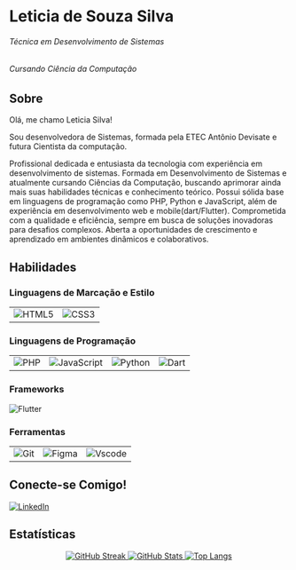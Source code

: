 # Leticia de Souza Silva
###### Técnica em Desenvolvimento de Sistemas
###### Cursando Ciência da Computação

## Sobre
Olá, me chamo Leticia Silva!

Sou desenvolvedora de Sistemas, formada pela ETEC Antônio Devisate e futura Cientista da computação.

Profissional dedicada e entusiasta da tecnologia com experiência em desenvolvimento de sistemas. Formada em Desenvolvimento de Sistemas e atualmente cursando Ciências da Computação, buscando aprimorar ainda mais suas habilidades técnicas e conhecimento teórico. Possui sólida base em linguagens de programação como PHP, Python e JavaScript, além de experiência em desenvolvimento web e mobile(dart/Flutter). Comprometida com a qualidade e eficiência, sempre em busca de soluções inovadoras para desafios complexos. Aberta a oportunidades de crescimento e aprendizado em ambientes dinâmicos e colaborativos.

## Habilidades
<!DOCTYPE html>
<html lang="en">
<head>
    <meta charset="UTF-8">
    <meta name="viewport" content="width=device-width, initial-scale=1.0">
<!--     <title>Skills</title> -->
<!--    <style>
        table {
            width: 100%;
            border-collapse: collapse;
            text-align: center;
        }
        th, td {
            padding: 10px;
        }
    </style> -->
</head>
<body>

<h3>Linguagens de Marcação e Estilo</h3>
<table>
    <tr>
        <td><img src="https://img.shields.io/badge/HTML5-E34F26?style=for-the-badge&logo=html5&logoColor=white" alt="HTML5"></td>
        <td><img src="https://img.shields.io/badge/CSS3-1572B6?style=for-the-badge&logo=css3&logoColor=white" alt="CSS3"></td>
    </tr>
</table>

<h3>Linguagens de Programação</h3>
<table>
    <tr>
        <td><img src="https://img.shields.io/badge/PHP-777BB4?style=for-the-badge&logo=php&logoColor=white" alt="PHP"></td>
        <td><img src="https://img.shields.io/badge/JavaScript-F7DF1E?style=for-the-badge&logo=javascript&logoColor=black" alt="JavaScript"></td>
        <td><img src="https://img.shields.io/badge/python-3670A0?style=for-the-badge&logo=python&logoColor=ffdd54" alt="Python"></td>
        <td><img src="https://img.shields.io/badge/Dart-0175C2?style=for-the-badge&logo=dart&logoColor=white" alt="Dart"></td>
    </tr>
</table>

<h3>Frameworks</h3>
<td>
    <img src="https://img.shields.io/badge/Flutter-02569B?style=for-the-badge&logo=flutter&logoColor=white" alt="Flutter">

</td>
<h3>Ferramentas</h3>
<table>
    <tr>
        <td><img src="https://img.shields.io/badge/GIT-E44C30?style=for-the-badge&logo=git&logoColor=white" alt="Git"></td>
        <td><img src="https://img.shields.io/badge/Figma-696969?style=for-the-badge&logo=figma&logoColor=figma" alt="Figma"></td>
        <td><img src="https://img.shields.io/badge/Vscode-007ACC?style=for-the-badge&logo=visual-studio-code&logoColor=white" alt="Vscode"></td>
    </tr>
</table>




## Conecte-se Comigo!
[![LinkedIn](https://img.shields.io/badge/LinkedIn-0077B5?style=for-the-badge&logo=linkedin&logoColor=white)](https://www.linkedin.com/in/leticiasouzasilvaa/)  

## Estatísticas

<div align="center">
  <a href="https://git.io/streak-stats">
    <img src="https://streak-stats.demolab.com/?user=Lelesouzasilvaa&theme=bear&background=000&border=30A3DC&dates=FFF" alt="GitHub Streak">
     <img src="https://github-readme-stats.vercel.app/api?username=Lelesouzasilvaa&theme=transparent&bg_color=000&border_color=30A3DC&show_icons=true&icon_color=30A3DC&title_color=E94D5F&text_color=FFF" alt="GitHub Stats">
        <img src="https://github-readme-stats-git-masterrstaa-rickstaa.vercel.app/api/top-langs/?username=Lelesouzasilvaa&bg_color=000&border_color=30A3DC&title_color=E94D5F&text_color=FFF" alt="Top Langs">
  </a>
</div>


<div class="container">
 
   
</div>

</body>
</html>
